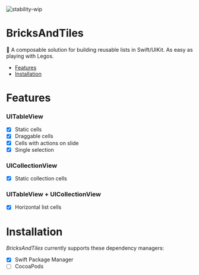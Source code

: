 ![stability-wip](https://img.shields.io/badge/stability-work_in_progress-lightgrey.svg)

# BricksAndTiles

🧱 A composable solution for building reusable lists in Swift/UIKit. As easy as playing with Legos.

- [Features](#features)
- [Installation](#installation)

# Features
### UITableView
- [x] Static cells
- [x] Draggable cells
- [x] Cells with actions on slide
- [x] Single selection

### UICollectionView
- [x] Static collection cells

### UITableView + UICollectionView
- [x] Horizontal list cells

# Installation

_BricksAndTiles_ currently supports these dependency managers:
- [x] Swift Package Manager
- [ ] CocoaPods
